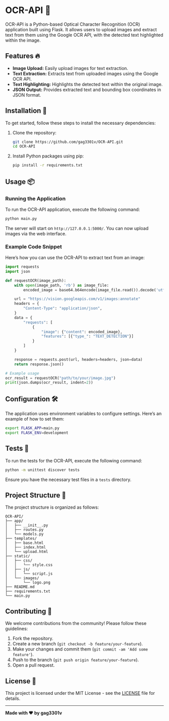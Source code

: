 # OCR-API 📄

OCR-API is a Python-based Optical Character Recognition (OCR) application built using Flask. It allows users to upload images and extract text from them using the Google OCR API, with the detected text highlighted within the image.

## Features 🔥

- **Image Upload:** Easily upload images for text extraction.
- **Text Extraction:** Extracts text from uploaded images using the Google OCR API.
- **Text Highlighting:** Highlights the detected text within the original image.
- **JSON Output:** Provides extracted text and bounding box coordinates in JSON format.

## Installation 🔧

To get started, follow these steps to install the necessary dependencies:

1. Clone the repository:
   ```bash
   git clone https://github.com/gag3301v/OCR-API.git
   cd OCR-API
   ```

2. Install Python packages using pip:
   ```bash
   pip install -r requirements.txt
   ```

## Usage 📦

### Running the Application

To run the OCR-API application, execute the following command:

```bash
python main.py
```

The server will start on `http://127.0.0.1:5000/`. You can now upload images via the web interface.

### Example Code Snippet

Here’s how you can use the OCR-API to extract text from an image:

```python
import requests
import json

def requestOCR(image_path):
    with open(image_path, 'rb') as image_file:
        encoded_image = base64.b64encode(image_file.read()).decode('utf-8')

    url = "https://vision.googleapis.com/v1/images:annotate"
    headers = {
        "Content-Type": "application/json",
    }
    data = {
        "requests": [
            {
                "image": {"content": encoded_image},
                "features": [{"type_": "TEXT_DETECTION"}]
            }
        ]
    }

    response = requests.post(url, headers=headers, json=data)
    return response.json()

# Example usage
ocr_result = requestOCR("path/to/your/image.jpg")
print(json.dumps(ocr_result, indent=2))
```

## Configuration 🛠️

The application uses environment variables to configure settings. Here’s an example of how to set them:

```bash
export FLASK_APP=main.py
export FLASK_ENV=development
```

## Tests 🧪

To run the tests for the OCR-API, execute the following command:

```bash
python -m unittest discover tests
```

Ensure you have the necessary test files in a `tests` directory.

## Project Structure 📁

The project structure is organized as follows:

```
OCR-API/
├── app/
│   ├── __init__.py
│   ├── routes.py
│   └── models.py
├── templates/
│   ├── base.html
│   ├── index.html
│   └── upload.html
├── static/
│   ├── css/
│   │   └── style.css
│   ├── js/
│   │   └── script.js
│   └── images/
│       └── logo.png
├── README.md
├── requirements.txt
└── main.py
```

## Contributing 🙌

We welcome contributions from the community! Please follow these guidelines:

1. Fork the repository.
2. Create a new branch (`git checkout -b feature/your-feature`).
3. Make your changes and commit them (`git commit -am 'Add some feature'`).
4. Push to the branch (`git push origin feature/your-feature`).
5. Open a pull request.

## License 📄

This project is licensed under the MIT License - see the [LICENSE](LICENSE) file for details.

---

**Made with ❤️ by gag3301v**
